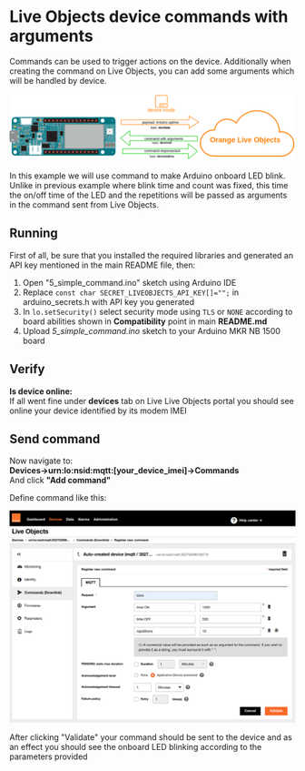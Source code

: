 # Live Objects device commands with arguments

Commands can be used to trigger actions on the device. Additionally when creating the command on Live Objects, you can add some arguments which will be handled by device.

![diagram](img/command_with_args.png)

In this example we will use command to make Arduino onboard LED blink. Unlike in previous example where blink time and count was fixed, this time the on/off time of the LED and the repetitions will be passed as arguments in the command sent from Live Objects.


## Running
First of all, be sure that you installed the required libraries and generated an API key mentioned in the main README file, then:
1. Open "5_simple_command.ino" sketch using Arduino IDE
2. Replace ```const char SECRET_LIVEOBJECTS_API_KEY[]="";``` in arduino_secrets.h with API key you generated
3. In ```lo.setSecurity()``` select security mode using ```TLS``` or ```NONE``` according to board abilities shown in **Compatibility** point in main **README.md**
4. Upload *5_simple_command.ino* sketch to your Arduino MKR NB 1500 board

## Verify
**Is device online:**<br>
If all went fine under **devices** tab on Live Live Objects portal you should see online your device identified by its modem IMEI

## Send command
Now navigate to:<br>
**Devices->urn:lo:nsid:mqtt:[your_device_imei]->Commands** <br>
And click **"Add command"**<br>

Define command like this:

![diagram](img/define_command.png)

After clicking "Validate" your command should be sent to the device and as an effect you should see the onboard LED blinking according to the parameters provided
